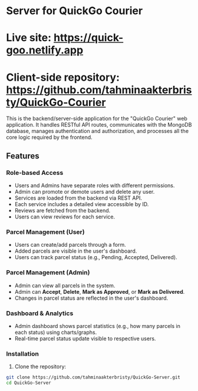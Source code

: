 # Server for QuickGo Courier
# Live site: https://quick-goo.netlify.app
# Client-side repository: https://github.com/tahminaakterbristy/QuickGo-Courier


This is the backend/server-side application for the "QuickGo Courier" web application. It handles RESTful API routes, communicates with the MongoDB database, manages authentication and authorization, and processes all the core logic required by the frontend.

##  Features
###  Role-based Access
- Users and Admins have separate roles with different permissions.
- Admin can promote or demote users and delete any user.
- Services are loaded from the backend via REST API.
- Each service includes a detailed view accessible by ID.
- Reviews are fetched from the backend.
- Users can view reviews for each service.

###  Parcel Management (User)
- Users can create/add parcels through a form.
- Added parcels are visible in the user's dashboard.
- Users can track parcel status (e.g., Pending, Accepted, Delivered).

###  Parcel Management (Admin)
- Admin can view all parcels in the system.
- Admin can **Accept**, **Delete**, **Mark as Approved**, or **Mark as Delivered**.
- Changes in parcel status are reflected in the user's dashboard.

###  Dashboard & Analytics
- Admin dashboard shows parcel statistics (e.g., how many parcels in each status) using charts/graphs.
- Real-time parcel status update visible to respective users.



###  Installation
1. Clone the repository:
```bash
git clone https://github.com/tahminaakterbristy/QuickGo-Server.git
cd QuickGo-Server

